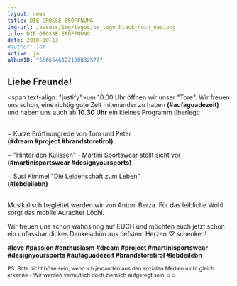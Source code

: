 ```yaml
---
layout: news
title: DIE GROSSE ERÖFFNUNG
img-url: /assets/img/logos/bs_logo_black_hoch_neu.png
info: DIE GROSSE ERÖFFNUNG
date: 2018-10-13
#author: Tom
active: ja
albumID: "6566646122100832577"
---
```

<b><span style="font-size:20px">Liebe Freunde!</span></b>

<span text-align: "justify">um 10.00 Uhr öffnen wir unser "Tore". Wir freuen uns schon, eine richtig gute
Zeit mitenander zu haben <b>(&#35;aufaguadezeit)</b> und haben uns auch ab <b>10.30 Uhr</b> ein kleines
Programm überlegt:</span>

<br>
&minus; Kurze Eröffnungrede von Tom und Peter
<br>
<b>(&#35;dream &#35;project &#35;brandstoretirol)</b>

&minus; "Hinter den Kulissen" - Martini Sportswear stellt sicht vor 
<br>
<b>(&#35;martinisportswear &#35;designyoursports)</b>

&minus; Susi Kimmel "Die Leidenschaft zum Leben"
<br>
<b>(&#35;lebdeilebn)</b>

<br>
Musikalisch begleitet werden wir von Antoni Berza. Für das leibliche Wohl sorgt das mobile Auracher Löchl.

Wir freuen uns schon wahnsinng auf EUCH und möchten euch jetzt schon ein unfassbar dickes Dankeschön aus tiefstem Herzen &#9825; schenken!

 <b>&#35;love &#35;passion &#35;enthusiasm &#35;dream &#35;project &#35;martinisportswear &#35;designyoursports &#35;aufaguadezeit &#35;brandstoretirol &#35;lebdeilebn</b>


<p style="font-size: 12px"> PS. Bitte nicht böse sein, wenn ich jemanden aus den sozialen Medien nicht gleich erkenne - Wir werden vermutlich doch ziemlich aufgeregt sein &#9786;&#9786;</p>